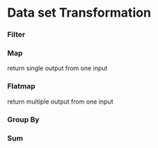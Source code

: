 # Data set Transformation

### Filter

### Map

return single output from one input

### Flatmap

return multiple output from one input

### **Group By**

### Sum
